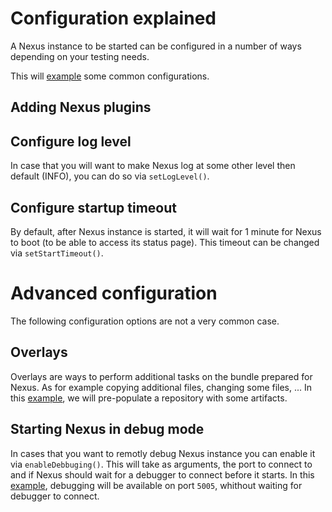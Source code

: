 Configuration explained
=======================

A Nexus instance to be started can be configured in a number of ways depending on your testing needs.

This will [example][nrpits-example-11] some common configurations.


Adding Nexus plugins
--------------------



Configure log level
-------------------
In case that you will want to make Nexus log at some other level then default (INFO), you can do so via `setLogLevel()`.

Configure startup timeout
-------------------------
By default, after Nexus instance is started, it will wait for 1 minute for Nexus to boot (to be able to access its status page).
This timeout can be changed via `setStartTimeout()`.

Advanced configuration
======================

The following configuration options are not a very common case.

Overlays
--------
Overlays are ways to perform additional tasks on the bundle prepared for Nexus. As for example copying additional files, changing some files, ...
In this [example][nrpits-example-12], we will pre-populate a repository with some artifacts.

Starting Nexus in debug mode
----------------------------
In cases that you want to remotly debug Nexus instance you can enable it via `enableDebbuging()`.
This will take as arguments, the port to connect to and if Nexus should wait for a debugger to connect before it starts.
In this [example][nrpits-example-13], debugging will be available on port `5005`, whithout waiting for debugger to connect.

[nrpits-example-11]: ../src/test/java/org/sonatype/nexus/testsuite/guide/nrpits/NRPITSExample11IT.java
[nrpits-example-12]: ../src/test/java/org/sonatype/nexus/testsuite/guide/nrpits/NRPITSExample12IT.java
[nrpits-example-13]: ../src/test/java/org/sonatype/nexus/testsuite/guide/nrpits/NRPITSExample13IT.java